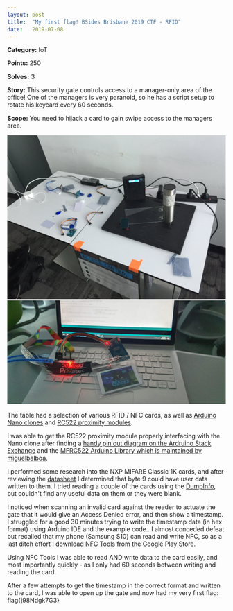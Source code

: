 ```yaml
---
layout: post
title:  "My first flag! BSides Brisbane 2019 CTF - RFID"
date:   2019-07-08
---
```


**Category:** IoT

**Points:** 250

**Solves:** 3

**Story:** This security gate controls access to a manager-only area of the office! One of the managers is very paranoid, so he has a script setup to rotate his keycard every 60 seconds.

**Scope:** You need to hijack a card to gain swipe access to the managers area.

![IoT Village: Access Control](/assets/images/bsides-brisbane-2019-ctf-rfid/accesscontrol.jfif)
![Nano and Reader](/assets/images/bsides-brisbane-2019-ctf-rfid/nanoreader.jpg)

The table had a selection of various RFID / NFC cards, as well as [Arduino Nano clones](https://www.diymore.cc/products/mini-usb-nano-v3-0-atmega328-micro-controller-16m-5v-ch340g-board-for-arduino) and [RC522 proximity modules](https://www.diymore.cc/products/2pcs-rc522-card-read-antenna-rf-rfid-reader-ic-card-proximity-module-mfrc-522-key).

I was able to get the RC522 proximity module properly interfacing with the Nano clone after finding a [handy pin out diagram on the Ardruino Stack Exchange](https://arduino.stackexchange.com/questions/47185/arduino-nano-rc522-w5500-ethernet-module) and the [MFRC522 Arduino Library which is maintained by miguelbalboa](https://github.com/miguelbalboa/rfid).

I performed some research into the NXP MIFARE Classic 1K cards, and after reviewing the [datasheet](https://www.nxp.com/docs/en/data-sheet/MF1S70YYX_V1.pdf) I determined that byte 9 could have user data written to them. I tried reading a couple of the cards using the [DumpInfo](https://github.com/miguelbalboa/rfid/tree/master/examples/DumpInfo), but couldn't find any useful data on them or they were blank.

I noticed when scanning an invalid card against the reader to actuate the gate that it would give an Access Denied error, and then show a timestamp. I struggled for a good 30 minutes trying to write the timestamp data (in hex format) using Arduino IDE and the example code.. I almost conceded defeat but recalled that my phone (Samsung S10) can read and write NFC, so as a last ditch effort I download [NFC Tools](https://play.google.com/store/apps/details?id=com.wakdev.wdnfc) from the Google Play Store.

Using NFC Tools I was able to read AND write data to the card easily, and most importantly quickly - as I only had 60 seconds between writing and reading the card.

After a few attempts to get the timestamp in the correct format and written to the card, I was able to open up the gate and now had my very first flag: flag{j98Ndgk7G3}
